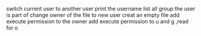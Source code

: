 switch current user to another user
print the username
list all group the user is part of
change owner of the file to new user
creat an empty file
add execute permission to the owner
add execute permission to u and g ,read for o
